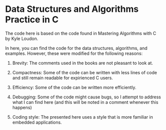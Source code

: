 # Data Structures and Algorithms Practice in C

The code here is based on the code found in Mastering Algorithms with C by Kyle Loudon.

In here, you can find the code for the data structures, algorithms, and examples. However, these were modified for the following reasons:

1. Brevity: The comments used in the books are not pleasant to look at.

2. Compactness: Some of the code can be written with less lines of code and still remain readable for expirienced C users.

3. Efficiency: Some of the code can be written more efficiently. 

4. Debugging: Some of the code might cause bugs, so I attempt to address what I can find here (and this will be noted in a comment whenever this happens)

5. Coding style: The presented here uses a style that is more familiar in embedded applications.